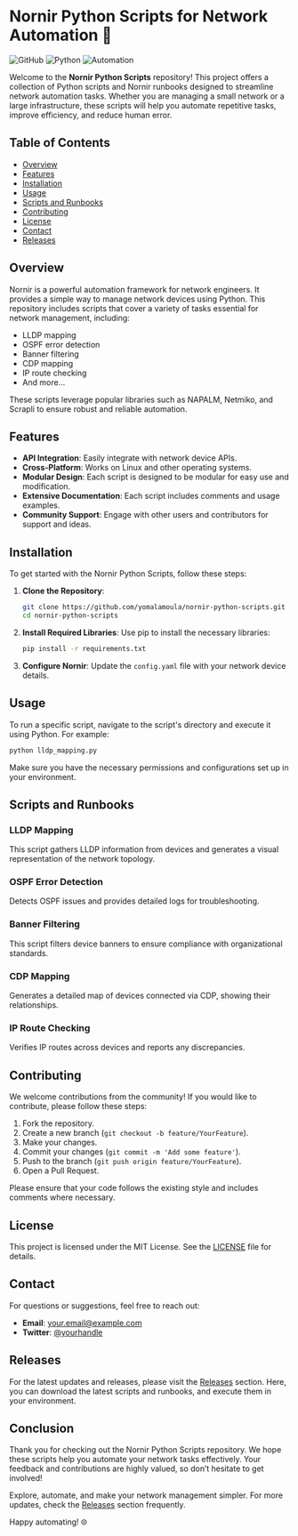 # Nornir Python Scripts for Network Automation 🚀

![GitHub](https://img.shields.io/badge/GitHub-nornir--python--scripts-blue.svg)
![Python](https://img.shields.io/badge/Python-3.x-blue.svg)
![Automation](https://img.shields.io/badge/Automation-Yes-green.svg)

Welcome to the **Nornir Python Scripts** repository! This project offers a collection of Python scripts and Nornir runbooks designed to streamline network automation tasks. Whether you are managing a small network or a large infrastructure, these scripts will help you automate repetitive tasks, improve efficiency, and reduce human error.

## Table of Contents

- [Overview](#overview)
- [Features](#features)
- [Installation](#installation)
- [Usage](#usage)
- [Scripts and Runbooks](#scripts-and-runbooks)
- [Contributing](#contributing)
- [License](#license)
- [Contact](#contact)
- [Releases](#releases)

## Overview

Nornir is a powerful automation framework for network engineers. It provides a simple way to manage network devices using Python. This repository includes scripts that cover a variety of tasks essential for network management, including:

- LLDP mapping
- OSPF error detection
- Banner filtering
- CDP mapping
- IP route checking
- And more...

These scripts leverage popular libraries such as NAPALM, Netmiko, and Scrapli to ensure robust and reliable automation.

## Features

- **API Integration**: Easily integrate with network device APIs.
- **Cross-Platform**: Works on Linux and other operating systems.
- **Modular Design**: Each script is designed to be modular for easy use and modification.
- **Extensive Documentation**: Each script includes comments and usage examples.
- **Community Support**: Engage with other users and contributors for support and ideas.

## Installation

To get started with the Nornir Python Scripts, follow these steps:

1. **Clone the Repository**:
   ```bash
   git clone https://github.com/yomalamoula/nornir-python-scripts.git
   cd nornir-python-scripts
   ```

2. **Install Required Libraries**:
   Use pip to install the necessary libraries:
   ```bash
   pip install -r requirements.txt
   ```

3. **Configure Nornir**:
   Update the `config.yaml` file with your network device details.

## Usage

To run a specific script, navigate to the script's directory and execute it using Python. For example:
```bash
python lldp_mapping.py
```

Make sure you have the necessary permissions and configurations set up in your environment.

## Scripts and Runbooks

### LLDP Mapping

This script gathers LLDP information from devices and generates a visual representation of the network topology.

### OSPF Error Detection

Detects OSPF issues and provides detailed logs for troubleshooting.

### Banner Filtering

This script filters device banners to ensure compliance with organizational standards.

### CDP Mapping

Generates a detailed map of devices connected via CDP, showing their relationships.

### IP Route Checking

Verifies IP routes across devices and reports any discrepancies.

## Contributing

We welcome contributions from the community! If you would like to contribute, please follow these steps:

1. Fork the repository.
2. Create a new branch (`git checkout -b feature/YourFeature`).
3. Make your changes.
4. Commit your changes (`git commit -m 'Add some feature'`).
5. Push to the branch (`git push origin feature/YourFeature`).
6. Open a Pull Request.

Please ensure that your code follows the existing style and includes comments where necessary.

## License

This project is licensed under the MIT License. See the [LICENSE](LICENSE) file for details.

## Contact

For questions or suggestions, feel free to reach out:

- **Email**: your.email@example.com
- **Twitter**: [@yourhandle](https://twitter.com/yourhandle)

## Releases

For the latest updates and releases, please visit the [Releases](https://github.com/yomalamoula/nornir-python-scripts/releases) section. Here, you can download the latest scripts and runbooks, and execute them in your environment.

## Conclusion

Thank you for checking out the Nornir Python Scripts repository. We hope these scripts help you automate your network tasks effectively. Your feedback and contributions are highly valued, so don’t hesitate to get involved! 

Explore, automate, and make your network management simpler. For more updates, check the [Releases](https://github.com/yomalamoula/nornir-python-scripts/releases) section frequently.

Happy automating! 🌐